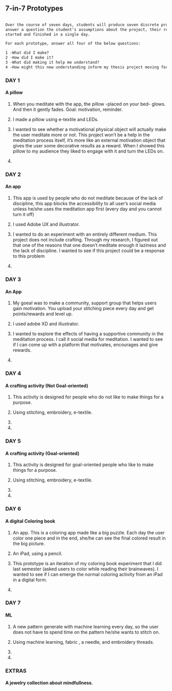 ## 7-in-7 Prototypes


```markdown

Over the course of seven days, students will produce seven discrete prototypes. Each prototype should pose and
answer a question the student’s assumptions about the project, their research, and proposal. Each will be
started and finished in a single day.

For each prototype, answer all four of the below questions: 

1 -What did I make?
2 -How did I make it? 
3 -What did making it help me understand? 
4 -How might this new understanding inform my thesis project moving forward? 

```


### DAY 1

#### A pillow
 
1. When you meditate with the app, the pillow -placed on your bed- glows. And then it gently fades. Goal: motivation, reminder.

2. I made a pillow using e-textile and LEDs.

3. I wanted to see whether a motivational physical object will actually make the user meditate more or not. This project won’t be a help in the meditation process itself, it’s more like an external motivation object that gives the user some decorative results as a reward. When I showed this pillow to my audience they liked to engage with it and turn the LEDs on.

4.

### DAY 2
#### An app

1. This app is used by people who do not meditate because of the lack of discipline, this app blocks the accessibility to all user’s social media unless he/she uses the meditation app first (every day and you cannot turn it off)

2. I used Adobe UX and illustrator. 

3. I wanted to do an experiment with an entirely different medium. This project does not include crafting. Through my research, I figured out that one of the reasons that one doesn’t meditate enough it laziness and the lack of discipline. I wanted to see if this project could be a response to this problem

4. 

### DAY 3
#### An App

1. My goeal was to make a community, support group that helps users gain motivation. You upload your stitching piece every day and get points/rewards and level up.

2. I used adobe XD and illustrator. 

3. I wanted to explore the effects of having a supportive community in the meditation process. I call it social media for meditation. I wanted to see if I can come up with a platform that motivates, encourages and give rewards. 

4.

### DAY 4
#### A crafting activity (Not Goal-oriented)

1. This activity is designed for people who do not like to make things for a purpose.

2. Using stitching, embroidery, e-textile.

3. 

4.



### DAY 5
#### A crafting activity (Goal-oriented)

1. This activity is designed for goal-oriented people who like to make things for a purpose.

2. Using stitching, embroidery, e-textile.

3.

4.


### DAY 6
#### A digital Coloring book

1. An app. This is a coloring app made like a big puzzle. Each day the user color one piece and in the end, she/he can see the final colored result in the big picture.

2. An iPad, using a pencil.

3. This prototype is an iteration of my coloring book experiment that I did last semester (asked users to color while reading their brainwaves). I wanted to see if I can emerge the normal coloring activity from an iPad in a digital form.

4.


### DAY 7
#### ML

1. A new pattern generate with machine learning every day, so the user does not have to spend time on the pattern he/she wants to stitch on.

2. Using machine learning, fabric , a needle, and embroidery threads. 

3. 

4. 


### EXTRAS

#### A jewelry collection about mindfullness.
